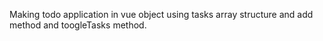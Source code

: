 Making todo application in vue object using tasks array structure and add method and toogleTasks method.

